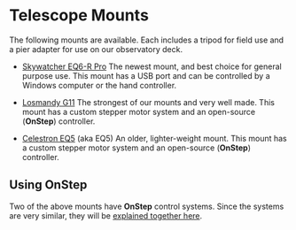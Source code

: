# Telescope Mounts

The following mounts are available.  Each includes a tripod for field
use and a pier adapter for use on our observatory deck.

* [Skywatcher EQ6-R Pro](eq6/index.md) The newest mount, and best
  choice for general purpose use.  This mount has a USB port and can
  be controlled by a Windows computer or the hand controller.

* [Losmandy G11](losmandy/index.md) The strongest of our mounts and
  very well made.  This mount has a custom stepper motor system and an
  open-source (**OnStep**) controller.

* [Celestron EQ5](eq5/index.md) (aka EQ5) An older, lighter-weight
  mount. This mount has a custom stepper motor system and an
  open-source (**OnStep**) controller.
  
## Using OnStep

Two of the above mounts have **OnStep** control systems.  Since the
systems are very similar, they will be [explained together
here](using_onstep/index.md).


